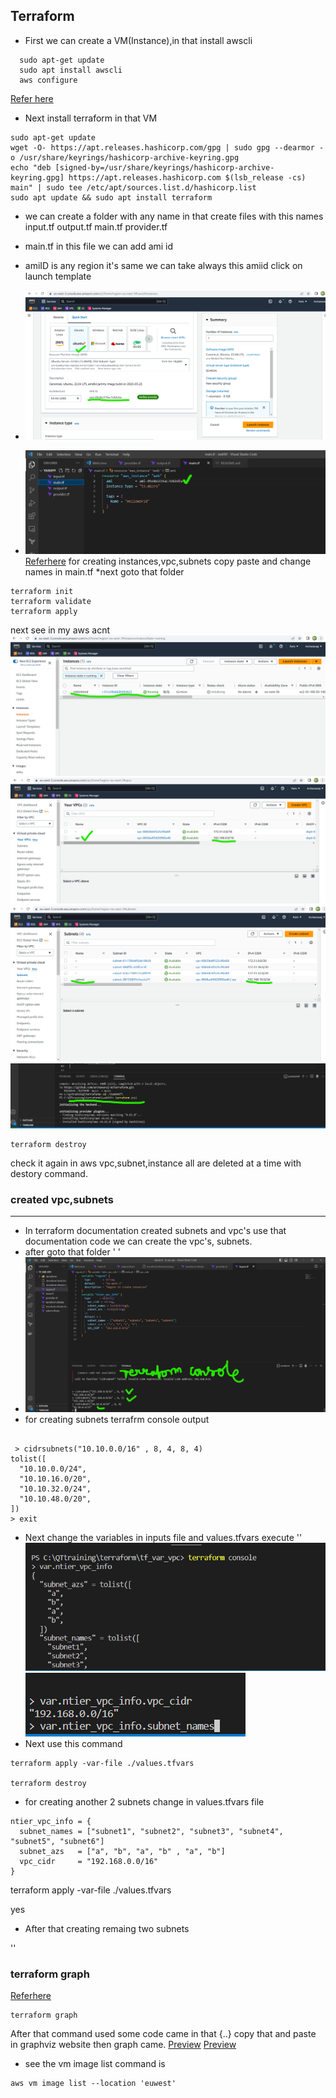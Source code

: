 Terraform
-----------------------
* First we can create a VM(Instance),in that install awscli
``` 
  sudo apt-get update
  sudo apt install awscli
  aws configure
```
[Refer here](https://developer.hashicorp.com/terraform/downloads)

* Next install terraform in that VM

```
sudo apt-get update
wget -O- https://apt.releases.hashicorp.com/gpg | sudo gpg --dearmor -o /usr/share/keyrings/hashicorp-archive-keyring.gpg
echo "deb [signed-by=/usr/share/keyrings/hashicorp-archive-keyring.gpg] https://apt.releases.hashicorp.com $(lsb_release -cs) main" | sudo tee /etc/apt/sources.list.d/hashicorp.list
sudo apt update && sudo apt install terraform

```

* we can create a folder with any name in that create files with this names 
    input.tf
    output.tf
    main.tf
    provider.tf

* main.tf in this file we can add ami id 
* amiID is any region it's same we can take always this amiid click on launch template 
* ![Preview](./images/tf1.png) 
* ![Preview](./images/tf2.png)
  [Referhere](https://registry.terraform.io/providers/hashicorp/aws/latest/docs/resources/instance#attributes-reference) 
  for creating instances,vpc,subnets copy paste and change names in main.tf
*next goto that folder 
```
terraform init
terraform validate
terraform apply

```
next see in my aws acnt
![Preview](./images/tf3.png)
![Preview](./images/tf4.png)
![Preview](./images/tf5.png)
![Preview](./images/tf6.png)

```
terraform destroy

```
check it again in aws vpc,subnet,instance all are deleted at a time with destory command.

### created vpc,subnets
----------------------

* In terraform documentation created subnets and vpc's use that documentation code we can create the vpc's, subnets.
* after goto that folder ' <terraform console>'
* ![Preview](./images/tf7.png)
* for creating subnets terrafrm console output

``` 

 > cidrsubnets("10.10.0.0/16" , 8, 4, 8, 4)
tolist([
  "10.10.0.0/24",
  "10.10.16.0/20",
  "10.10.32.0/24",
  "10.10.48.0/20",
])
> exit

```
* Next change the variables in inputs file and values.tfvars execute
  '<terraform console>'
  ![Preview](./images/tf8.png)
  ![Preview](./images/tf9.png)
* Next use this command
  
```
terraform apply -var-file ./values.tfvars

terraform destroy

```
* for creating another 2 subnets change in values.tfvars file

```
ntier_vpc_info = {
  subnet_names = ["subnet1", "subnet2", "subnet3", "subnet4", "subnet5", "subnet6"]
  subnet_azs   = ["a", "b", "a", "b" , "a", "b"]
  vpc_cidr     = "192.168.0.0/16"
}

```
terraform apply -var-file ./values.tfvars

yes

* After that creating remaing two subnets

'<terraform destroy>'

### terraform graph

[Referhere](https://dreampuf.github.io/GraphvizOnline/)

```
terraform graph

```
After that command used some code came in that {..} copy that and paste in graphviz website then graph came.
[Preview](./images/tf10.png)
[Preview](./images/tf11.png)

* see the vm image list command is
```
aws vm image list --location 'euwest'

```





